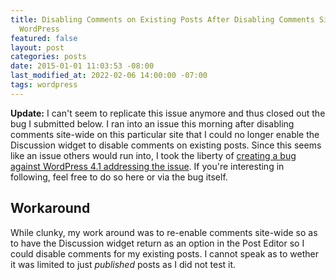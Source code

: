 ```yaml
---
title: Disabling Comments on Existing Posts After Disabling Comments Site-Wide with
  WordPress
featured: false
layout: post
categories: posts
date: 2015-01-01 11:03:53 -08:00
last_modified_at: 2022-02-06 14:00:00 -07:00
tags: wordpress
---
```


 **Update:** I can't seem to replicate this issue anymore and thus closed out the bug I submitted below. I ran into an issue this morning after disabling comments site-wide on this particular site that I could no longer enable the Discussion widget to disable comments on existing posts. Since this seems like an issue others would run into, I took the liberty of [creating a bug against WordPress 4.1 addressing the issue](https://core.trac.wordpress.org/ticket/30880). If you're interesting in following, feel free to do so here or via the bug itself.

## Workaround

While clunky, my work around was to re-enable comments site-wide so as to have the Discussion widget return as an option in the Post Editor so I could disable comments for my existing posts. I cannot speak as to wether it was limited to just _published_ posts as I did not test it.

